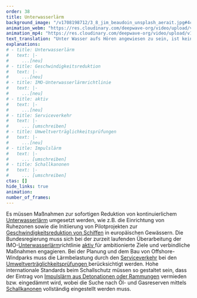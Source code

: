 ```yaml
---
order: 38
title: Unterwasserlärm
background_image: "/v1708198712/3_8_jim_beaudoin_unsplash_aerait.jpg#4cd4ff"
animation_webm: "https://res.cloudinary.com/deepwave-org/video/upload/v1721822566/mo38_nxxssw.webm"
animation_mp4: "https://res.cloudinary.com/deepwave-org/video/upload/v1721820996/mo38_os4wac.mp4"
text_translation: "Unter Wasser aufs Hören angewiesen zu sein, ist kein Spaß. Schiffe brettern durch deinen Lebensraum, Militärs machen Übungen, wenn du gerade besondere Ruhe für deine Neugeborenen brauchst, Windräder werden ohrenbetäubend in den Boden gerammt und nach Öl- und Gasvorkommen wird mit Schallkanonen gesucht, die so laut sind, dass sie dich umbringen können."
explanations:
# - title: Unterwasserlärm
#   text: |-
#     ...[neu]
# - title: Geschwindigkeitsreduktion
#   text: |-
#     ...[neu]
# - title: IMO-Unterwasserlärmrichtlinie
#   text: |-
#     ...[neu]
# - title: aktiv
#   text: |-
#     ...[neu]
# - title: Serviceverkehr
#   text: |-
#     ... [umschreiben]
# - title: Umweltverträglichkeitsprüfungen
#   text: |-
#     ...[neu]
# - title: Impulslärm
#   text: |-
#     ... [umschreiben]
# - title: Schallkanonen
#   text: |-
#     ... [umschreiben]
ctas: []
hide_links: true
animation:
number_of_frames:
---
```


Es müssen Maßnahmen zur sofortigen Reduktion von kontinuierlichem [Unterwasserlärm](# "Unterwasserlärm") umgesetzt werden, wie z.B. die Einrichtung von Ruhezonen sowie die Initiierung von Pilotprojekten zur[ Geschwindigkeitsreduktion von Schiffen](# "Geschwindigkeitsreduktion") in europäischen Gewässern. Die Bundesregierung muss sich bei der zurzeit laufenden Überarbeitung der IMO-[Unterwasserlärm](# "Unterwasserlärm")richtlinie [aktiv ](# "aktiv")für ambitionierte Ziele und verbindliche Maßnahmen engagieren. Bei der Planung und dem Bau von Offshore-Windparks muss die Lärmbelastung durch den [Serviceverkehr](# "Serviceverkehr") bei den [Umweltverträglichkeitsprüfungen ](# "Umweltverträglichkeitsprüfungen")berücksichtigt werden. Hohe internationale Standards beim Schallschutz müssen so gestaltet sein, dass der Eintrag von [Impulslärm aus Detonationen oder Rammungen](# "Impulslärm") vermieden bzw. eingedämmt wird, wobei die Suche nach Öl- und Gasreserven mittels [Schallkanonen](# "Schallkanonen") vollständig eingestellt werden muss.
